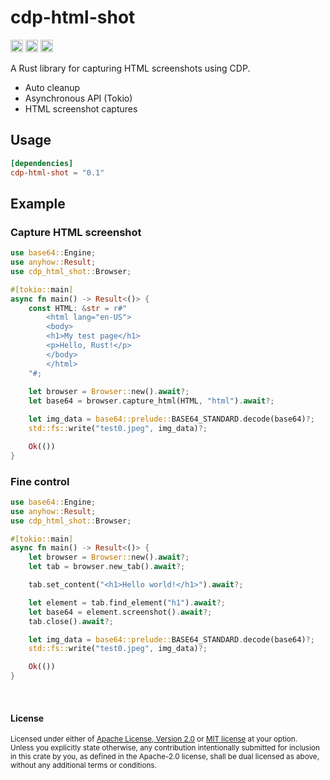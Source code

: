 # cdp-html-shot

[<img alt="github" src="https://img.shields.io/badge/github-araea/cdp_html_shot-8da0cb?style=for-the-badge&labelColor=555555&logo=github" height="20">](https://github.com/araea/cdp-html-shot)
[<img alt="crates.io" src="https://img.shields.io/crates/v/cdp_html_shot.svg?style=for-the-badge&color=fc8d62&logo=rust" height="20">](https://crates.io/crates/cdp-html-shot)
[<img alt="docs.rs" src="https://img.shields.io/badge/docs.rs-cdp_html_shot-66c2a5?style=for-the-badge&labelColor=555555&logo=docs.rs" height="20">](https://docs.rs/cdp-html-shot)

A Rust library for capturing HTML screenshots using CDP.

- Auto cleanup
- Asynchronous API (Tokio)
- HTML screenshot captures

## Usage

```toml
[dependencies]
cdp-html-shot = "0.1"
```

## Example

### Capture HTML screenshot

```rust
use base64::Engine;
use anyhow::Result;
use cdp_html_shot::Browser;

#[tokio::main]
async fn main() -> Result<()> {
    const HTML: &str = r#"
        <html lang="en-US">
        <body>
        <h1>My test page</h1>
        <p>Hello, Rust!</p>
        </body>
        </html>
    "#;
    
    let browser = Browser::new().await?;
    let base64 = browser.capture_html(HTML, "html").await?;

    let img_data = base64::prelude::BASE64_STANDARD.decode(base64)?;
    std::fs::write("test0.jpeg", img_data)?;

    Ok(())
}
```

### Fine control

```rust
use base64::Engine;
use anyhow::Result;
use cdp_html_shot::Browser;

#[tokio::main]
async fn main() -> Result<()> {
    let browser = Browser::new().await?;
    let tab = browser.new_tab().await?;

    tab.set_content("<h1>Hello world!</h1>").await?;

    let element = tab.find_element("h1").await?;
    let base64 = element.screenshot().await?;
    tab.close().await?;

    let img_data = base64::prelude::BASE64_STANDARD.decode(base64)?;
    std::fs::write("test0.jpeg", img_data)?;

    Ok(())
}
```

<br>

#### License

<sup>
Licensed under either of <a href="LICENSE-APACHE">Apache License, Version
2.0</a> or <a href="LICENSE-MIT">MIT license</a> at your option.
</sup>

<br>

<sub>
Unless you explicitly state otherwise, any contribution intentionally submitted
for inclusion in this crate by you, as defined in the Apache-2.0 license, shall
be dual licensed as above, without any additional terms or conditions.
</sub>

